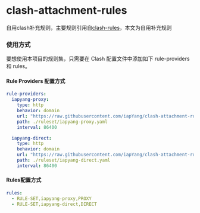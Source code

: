# clash-attachment-rules
自用clash补充规则，主要规则引用自[clash-rules](https://github.com/Loyalsoldier/clash-rules)，本文为自用补充规则

### 使用方式
要想使用本项目的规则集，只需要在 Clash 配置文件中添加如下 rule-providers 和 rules。

#### Rule Providers 配置方式
```yaml
rule-providers:
  iapyang-proxy:
    type: http
    behavior: domain
    url: "https://raw.githubusercontent.com/iapYang/clash-attachment-rules/main/rules/proxy.txt"
    path: ./ruleset/iapyang-proxy.yaml
    interval: 86400

  iapyang-direct:
    type: http
    behavior: domain
    url: "https://raw.githubusercontent.com/iapYang/clash-attachment-rules/main/rules/direct.txt"
    path: ./ruleset/iapyang-direct.yaml
    interval: 86400
```

#### Rules配置方式
```yaml
rules:
  - RULE-SET,iapyang-proxy,PROXY
  - RULE-SET,iapyang-direct,DIRECT
```